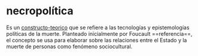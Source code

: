 # necropolítica

Es un [constructo-teorico](constructo-teorico.md) que se refiere a las tecnologías y epistemologías políticas de la muerte. Planteado inicialmente por Foucault ==referencia==, el concepto se usa para elaborar sobre las relaciones entre el Estado y la muerte de personas como fenómeno sociocultural.
